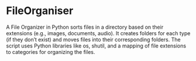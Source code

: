 # FileOrganiser
A File Organizer in Python sorts files in a directory based on their extensions (e.g., images, documents, audio). It creates folders for each type (if they don’t exist) and moves files into their corresponding folders. The script uses Python libraries like os, shutil, and a mapping of file extensions to categories for organizing the files.
